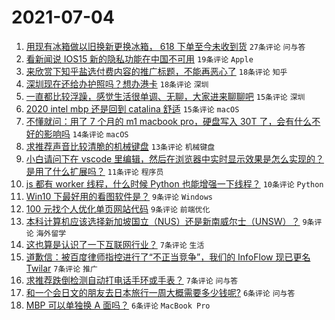 # 2021-07-04

1. [用现有冰箱做以旧换新更换冰箱， 618 下单至今未收到货](https://www.v2ex.com/t/787399) `27条评论` `问与答`
1. [看新闻说 IOS15 新的隐私功能在中国不可用](https://www.v2ex.com/t/787429) `19条评论` `Apple`
1. [来欣赏下知乎盐选付费内容的推广标题，不能再恶心了](https://www.v2ex.com/t/787416) `18条评论` `知乎`
1. [深圳现在还给办护照吗？想办港卡](https://www.v2ex.com/t/787401) `18条评论` `深圳`
1. [一直都比较浮躁，感觉生活很单调、无聊，大家进来聊聊吧](https://www.v2ex.com/t/787428) `15条评论` `深圳`
1. [2020 intel mbp 还是回到 catalina 舒适](https://www.v2ex.com/t/787412) `15条评论` `macOS`
1. [不懂就问：用了 7 个月的 m1 macbook pro，硬盘写入 30T 了，会有什么不好的影响吗](https://www.v2ex.com/t/787430) `14条评论` `macOS`
1. [求推荐声音比较清脆的机械键盘](https://www.v2ex.com/t/787400) `13条评论` `机械键盘`
1. [小白请问下在 vscode 里编辑，然后在浏览器中实时显示效果是怎么实现的？是用了什么扩展吗？](https://www.v2ex.com/t/787426) `11条评论` `程序员`
1. [js 都有 worker 线程，什么时候 Python 也能增强一下线程？](https://www.v2ex.com/t/787433) `10条评论` `Python`
1. [Win10 下最好用的看图软件是？](https://www.v2ex.com/t/787453) `9条评论` `Windows`
1. [100 元找个人优化单页网站代码](https://www.v2ex.com/t/787431) `9条评论` `前端优化`
1. [本科计算机应该选择新加坡国立（NUS）还是新南威尔士（UNSW）？](https://www.v2ex.com/t/787402) `9条评论` `海外留学`
1. [这也算是认识了一下互联网行业？](https://www.v2ex.com/t/787452) `7条评论` `生活`
1. [道歉信：被百度律师指控进行了“不正当竞争”，我们的 InfoFlow 现已更名 Twilar](https://www.v2ex.com/t/787405) `7条评论` `推广`
1. [求推荐跌倒检测自动打电话手环或手表？](https://www.v2ex.com/t/787404) `7条评论` `问与答`
1. [和一个会日文的朋友去日本旅行一周大概需要多少钱呢?](https://www.v2ex.com/t/787427) `6条评论` `问与答`
1. [MBP 可以单独换 A 面吗？](https://www.v2ex.com/t/787424) `6条评论` `MacBook Pro`
